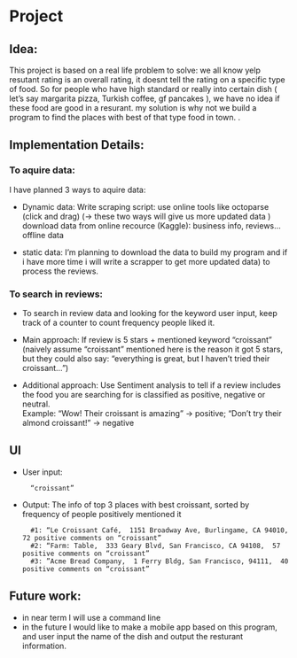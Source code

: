 # Project

## Idea: 
This project is based on a real life problem to solve: we all know yelp resutant rating is an overall rating, it doesnt tell the rating on a specific type of food. So for people who have high standard or really into certain dish ( let’s say margarita pizza, Turkish coffee, gf pancakes ), we have no idea if these food are good in a resurant.  my solution is why not we build a program to find the places with best of that type food in town. .

## Implementation Details: 
### To aquire data: 
I have planned 3 ways to aquire data:
- Dynamic data: 
    Write scraping script:
    use online tools like octoparse (click and drag) (-> these two ways will give us more updated data )
    download data from online recource (Kaggle):  business info, reviews… offline data 

- static data: 
    I’m planning to download the data to build my program and if i have more time i will write a scrapper to get more updated data)
    to process the reviews. 

### To search in reviews:
- To search in review data and looking for the keyword user input, keep track of a counter to count frequency people liked it. 

- Main approach: If review is 5 stars + mentioned keyword “croissant” (naively assume “croissant” mentioned here is the reason it got 5 stars, but they could also say: “everything is great, but I haven’t tried their croissant…”)

- Additional approach: Use Sentiment analysis to tell if a review includes the food you are searching for is classified as positive, negative or neutral.  
	Example: “Wow! Their croissant is amazing” -> positive;
		    “Don’t try their almond croissant!” -> negative


## UI
- User input: 
	
        “croissant” 
- Output: The info of top 3 places with best croissant, sorted by frequency of people positively mentioned it
        
        #1: “Le Croissant Café,  1151 Broadway Ave, Burlingame, CA 94010,  72 positive comments on “croissant”
        #2: “Farm: Table,  333 Geary Blvd, San Francisco, CA 94108,  57 positive comments on “croissant”
        #3: ”Acme Bread Company,  1 Ferry Bldg, San Francisco, 94111,  40 positive comments on “croissant”




## Future work:
- in near term I will use a command line 
- in the future I would like to make a mobile app based on this program, and user input the name of the dish and output the resturant information. 